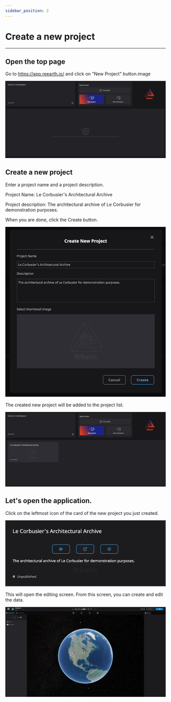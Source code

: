 ```yaml
---
sidebar_position: 2
---
```


# Create a new project
---

## Open the top page
Go to https://app.reearth.io/ and click on "New Project" button.image

![image_1](./img/1_001.png)

## Create a new project
Enter a project name and a project description.

Project Name: Le Corbusier's Architectural Archive

Project description: The architectural archive of Le Corbusier for demonstration purposes.

When you are done, click the Create button.

![image_2](./img/1_002.png)

The created new project will be added to the project list.

![image_3](./img/1_003.png)

## Let's open the application.
Click on the leftmost icon of the card of the new project you just created.

![image_4](./img/1_004.png)

This will open the editing screen. From this screen, you can create and edit the data.

![image_5](./img/1_005.png)